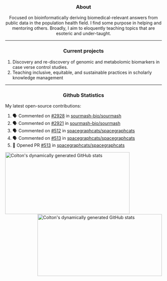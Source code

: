 <!--
Inspiration derived from:
1. https://zzetao.github.io/awesome-github-profile/
2. https://github.com/spcanelon
3. https://github.com/tallguyjenks

Tools used:
1. https://github.com/anuraghazra/github-readme-stats
2. https://github.com/jamesgeorge007/github-activity-readme
3. https://github.com/topics/profile-readme
-->

<h3 align="center">About</h3>

<p align="center">
Focused on bioinformatically deriving biomedical-relevant answers from public data in the population health field. 
I find some purpose in helping and mentoring others. Broadly, I aim to eloquently teaching topics that are esoteric and under-taught.
</p>

---

<h3 align="center">Current projects</h3>

1. Discovery and re-discovery of genomic and metabolomic biomarkers in case verse control studies.
2. Teaching inclusive, equitable, and sustainable practices in scholarly knowledge management

---

<h3 align="center">Github Statistics</h3>

My latest open-source contributions:

<!--START_SECTION:activity-->
1. 🗣 Commented on [#2928](https://github.com/sourmash-bio/sourmash/pull/2928#issuecomment-1893904409) in [sourmash-bio/sourmash](https://github.com/sourmash-bio/sourmash)
2. 🗣 Commented on [#2921](https://github.com/sourmash-bio/sourmash/pull/2921#issuecomment-1892556316) in [sourmash-bio/sourmash](https://github.com/sourmash-bio/sourmash)
3. 🗣 Commented on [#512](https://github.com/spacegraphcats/spacegraphcats/issues/512#issuecomment-1887541900) in [spacegraphcats/spacegraphcats](https://github.com/spacegraphcats/spacegraphcats)
4. 🗣 Commented on [#513](https://github.com/spacegraphcats/spacegraphcats/pull/513#issuecomment-1885806741) in [spacegraphcats/spacegraphcats](https://github.com/spacegraphcats/spacegraphcats)
5. 💪 Opened PR [#513](https://github.com/spacegraphcats/spacegraphcats/pull/513) in [spacegraphcats/spacegraphcats](https://github.com/spacegraphcats/spacegraphcats)
<!--END_SECTION:activity-->

<a href="https://github.com/ccbaumler">
  <img height="200" width=400 align="left" alt="Colton's dynamically generated GitHub stats" src="https://github-readme-stats.vercel.app/api?username=ccbaumler&show_icons=true&title_color=434d58&icon_color=fa8072&ring_color=ba55d3"/>
</a>
<a href="https://github.com/ccbaumler">
  <img height="200" width=400 align="right" alt="Colton's dynamically generated GitHub stats" src="https://github-readme-stats.vercel.app/api/top-langs/?username=ccbaumler&layout=compact&langs_count=6&card_width=320&title_color=434d58&hide=Standard%20ML,%20TeX,%20Jupyter%20Notebook" />
</a>
